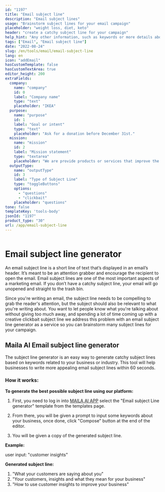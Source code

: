 ```yaml
---
id: "1197"
title: "Email subject line"
description: "Email subject lines"
usage: "Brainstorm subject lines for your email campaign"
placeholder: "weight loss, diet, keto"
header: "create a catchy subject line for your campaign"
help_hint: "Any other information, such as keywords or more details about your campaign."
tags: ["Email", "Email subject line"]
date: "2022-08-24"
slug: /en/tools/email/email-subject-line
lang: en
icon: "addEmail"
hasCustomTemplate: false
hasCustomTextArea: true
editor_height: 200
extraFields:
  company:
    name: "company"
    id: 0
    label: "Company name"
    type: "text"
    placeholder: "IKEA"
  purpose:
    name: "purpose"
    id: 1
    label: "Goal or intent"
    type: "text"
    placeholder: "Ask for a donation before December 31st."
  mission:
    name: "mission"
    id: 2
    label: "Mission statement"
    type: "textarea"
    placeholder: "We are provide products or services that improve the quality of life for our customers and employees while making a positive impact on our communities and the environment."
  outputType:
    name: "outputType"
    id: 3
    label: "Type of Subject Line"
    type: "toggleButtons"
    options:
      - "questions"
      - "clickbait"
    placeholder: "questions"
tone: false
templateKey: 'tools-body'
jsonId: "1197"
product_type: "30"
url: /app/email-subject-line
---
```

```toc
```

# Email subject line generator


An email subject line is a short line of text that’s displayed in an email’s header. It’s meant to be an attention grabber and encourage the recipient to open the email. Email subject lines are one of the most important aspects of a marketing email. If you don’t have a catchy subject line, your email will go unopened and straight to the trash bin.

Since you're writing an email, the subject line needs to be compelling to grab the reader's attention, but the subject should also be relevant to what you're writing about. You want to let people know what you're talking about without giving too much away, and spending a lot of time coming up with a creative clickbait subject line we address this problem with an email subject line generator as a service so you can brainstorm many subject lines for your campaign.

## Maila AI Email subject line generator

The subject line generator is an easy way to generate catchy subject lines based on keywords related to your business or industry. This tool will help businesses to write more appealing email subject lines within 60 seconds.


### How it works:


**To generate the best possible subject line using our platform:**


1. First, you need to log in into [MAILA AI APP](https://maila.ai/app/list) select the "Email subject Line generator" template from the templates page.
2. From there, you will be given a prompt to input some keywords about your business, once done, click "Compose" button at the end of the editor.


3. You will be given a copy of the generated subject line.


**Example:**


user input: "customer insights"


**Generated subject line:**


1. "What your customers are saying about you"
2. "Your customers, insights and what they mean for your business"
3. "How to use customer insights to improve your business"
